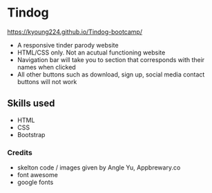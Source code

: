 # Tindog

https://kyoung224.github.io/Tindog-bootcamp/

- A responsive tinder parody website
- HTML/CSS only. Not an acutual functioning website
- Navigation bar will take you to section that corresponds with their names when clicked
- All other buttons such as download, sign up, social media contact buttons will not work

## Skills used
- HTML
- CSS
- Bootstrap

### Credits

- skelton code / images given by Angle Yu, Appbrewary.co
- font awesome
- google fonts
